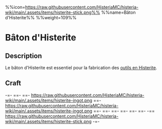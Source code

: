 %%icon=https://raw.githubusercontent.com/HisteriaMC/histeria-wiki/main/.assets/items/histerite-stick.png%%
%%name=Bâton d'Histerite%%
%%weight=109%%

# Bâton d'Histerite

## Description
Le bâton d'Histerite est essentiel pour la fabrication des [outils en Histerite](https://histeria.fr/wiki/outils).

## Craft
-=-
 ==- 
 ==- https://raw.githubusercontent.com/HisteriaMC/histeria-wiki/main/.assets/items/histerite-ingot.png
 ==- https://raw.githubusercontent.com/HisteriaMC/histeria-wiki/main/.assets/items/histerite-ingot.png
 ==- 
 ==- 
 ==- 
 ==- 
 ==- 
 ==- 
 -== https://raw.githubusercontent.com/HisteriaMC/histeria-wiki/main/.assets/items/histerite-stick.png
-=-

